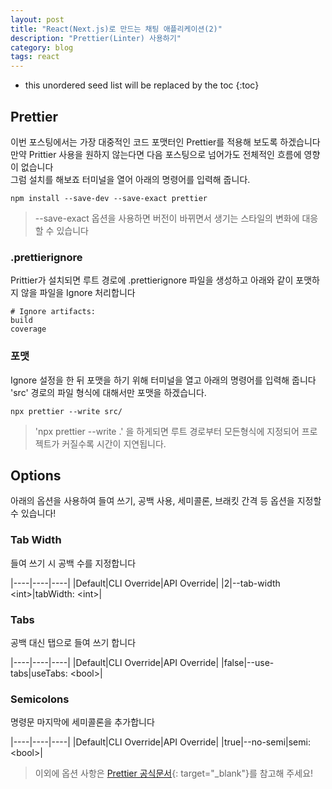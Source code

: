 ```yaml
---
layout: post
title: "React(Next.js)로 만드는 채팅 애플리케이션(2)"
description: "Prettier(Linter) 사용하기"
category: blog
tags: react
---
```


<!--more-->

* this unordered seed list will be replaced by the toc
{:toc}

## Prettier

이번 포스팅에서는 가장 대중적인 코드 포맷터인 Prettier를 적용해 보도록 하겠습니다  
만약 Prittier 사용을 원하지 않는다면 다음 포스팅으로 넘어가도 전체적인 흐름에 영향이 없습니다     
그럼 설치를 해보죠 터미널을 열어 아래의 명령어를 입력해 줍니다.

```shell
npm install --save-dev --save-exact prettier
```

> --save-exact 옵션을 사용하면 버전이 바뀌면서 생기는 스타일의 변화에 대응할 수 있습니다

### .prettierignore

Prittier가 설치되면 루트 경로에 .prettierignore 파일을 생성하고 아래와 같이 포맷하지 않을 파일을 Ignore 처리합니다

```shell
# Ignore artifacts:
build
coverage
```

### 포맷

Ignore 설정을 한 뒤 포맷을 하기 위해  터미널을 열고 아래의 명령어를 입력해 줍니다  
'src' 경로의 파일 형식에 대해서만 포맷을 하겠습니다. 

```shell
npx prettier --write src/
```

> 'npx prettier --write .' 을 하게되면 루트 경로부터 모든형식에 지정되어 프로젝트가 커질수록 시간이 지연됩니다. 

## Options

아래의 옵션을 사용하여 들여 쓰기, 공백 사용, 세미콜론, 브래킷 간격 등 옵션을 지정할 수 있습니다!      

### Tab Width

들여 쓰기 시 공백 수를 지정합니다

|----|----|----|
|Default|CLI Override|API Override|
|2|--tab-width &lt;int&gt;|tabWidth: &lt;int&gt;|

### Tabs

공백 대신 탭으로 들여 쓰기 합니다 

|----|----|----|
|Default|CLI Override|API Override|
|false|--use-tabs|useTabs: &lt;bool&gt;|

### Semicolons

명령문 마지막에 세미콜론을 추가합니다

|----|----|----|
|Default|CLI Override|API Override|
|true|--no-semi|semi: &lt;bool&gt;|


> 이외에 옵션 사항은 [Prettier 공식문서](https://prettier.io/docs/en/options.html){: target="_blank"}를 참고해 주세요!
 



